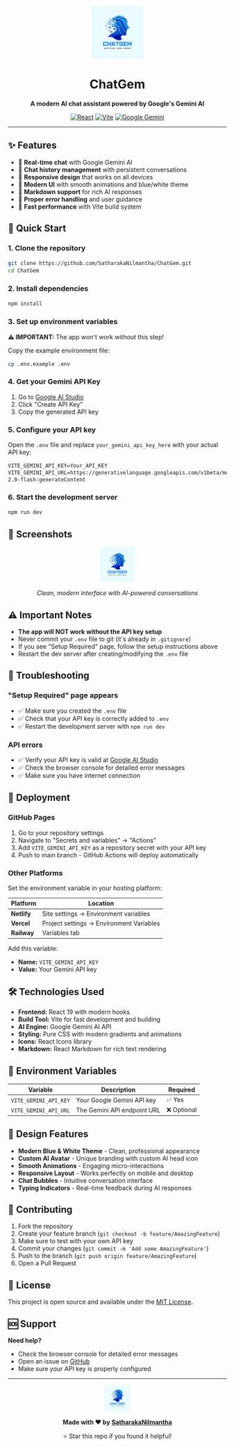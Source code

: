 <div align="center">
  <img src="src/Images/Human Tech (1).png" alt="ChatGem AI" width="120" height="120">
  
  # ChatGem
  
  **A modern AI chat assistant powered by Google's Gemini AI**
  
  [![React](https://img.shields.io/badge/React-19.1.0-61DAFB?style=flat-square&logo=react)](https://reactjs.org/)
  [![Vite](https://img.shields.io/badge/Vite-7.0.0-646CFF?style=flat-square&logo=vite)](https://vitejs.dev/)
  [![Google Gemini](https://img.shields.io/badge/Google-Gemini%20AI-4285F4?style=flat-square&logo=google)](https://ai.google.dev/)
  
  ---
</div>

## ✨ Features

- 🤖 **Real-time chat** with Google Gemini AI
- 💬 **Chat history management** with persistent conversations
- 📱 **Responsive design** that works on all devices
- 🎨 **Modern UI** with smooth animations and blue/white theme
- 📝 **Markdown support** for rich AI responses
- 🔧 **Proper error handling** and user guidance
- 🚀 **Fast performance** with Vite build system

## 🚀 Quick Start

### 1. Clone the repository
```bash
git clone https://github.com/SatharakaNilmantha/ChatGem.git
cd ChatGem
```

### 2. Install dependencies
```bash
npm install
```

### 3. Set up environment variables
**⚠️ IMPORTANT:** The app won't work without this step!

Copy the example environment file:
```bash
cp .env.example .env
```

### 4. Get your Gemini API Key
1. Go to [Google AI Studio](https://makersuite.google.com/app/apikey)
2. Click "Create API Key"
3. Copy the generated API key

### 5. Configure your API key
Open the `.env` file and replace `your_gemini_api_key_here` with your actual API key:

```env
VITE_GEMINI_API_KEY=Your_API_KEY
VITE_GEMINI_API_URL=https://generativelanguage.googleapis.com/v1beta/models/gemini-2.0-flash:generateContent
```

### 6. Start the development server
```bash
npm run dev
```

## 📸 Screenshots

<div align="center">
  <img src="src/Images/Human Tech (1).png" alt="ChatGem Interface" width="80">
  <p><em>Clean, modern interface with AI-powered conversations</em></p>
</div>

## ⚠️ Important Notes

- **The app will NOT work without the API key setup**
- Never commit your `.env` file to git (it's already in `.gitignore`)
- If you see "Setup Required" page, follow the setup instructions above
- Restart the dev server after creating/modifying the `.env` file

## 🔧 Troubleshooting

### "Setup Required" page appears
- ✅ Make sure you created the `.env` file
- ✅ Check that your API key is correctly added to `.env`
- ✅ Restart the development server with `npm run dev`

### API errors
- ✅ Verify your API key is valid at [Google AI Studio](https://makersuite.google.com/app/apikey)
- ✅ Check the browser console for detailed error messages
- ✅ Make sure you have internet connection

## 🚀 Deployment

### GitHub Pages
1. Go to your repository settings
2. Navigate to "Secrets and variables" → "Actions"
3. Add `VITE_GEMINI_API_KEY` as a repository secret with your API key
4. Push to main branch - GitHub Actions will deploy automatically

### Other Platforms
Set the environment variable in your hosting platform:

| Platform | Location |
|----------|----------|
| **Netlify** | Site settings → Environment variables |
| **Vercel** | Project settings → Environment Variables |
| **Railway** | Variables tab |

Add this variable:
- **Name:** `VITE_GEMINI_API_KEY`
- **Value:** Your Gemini API key

## 🛠️ Technologies Used

- **Frontend:** React 19 with modern hooks
- **Build Tool:** Vite for fast development and building
- **AI Engine:** Google Gemini AI API
- **Styling:** Pure CSS with modern gradients and animations
- **Icons:** React Icons library
- **Markdown:** React Markdown for rich text rendering

## 📝 Environment Variables

| Variable | Description | Required |
|----------|-------------|----------|
| `VITE_GEMINI_API_KEY` | Your Google Gemini API key | ✅ Yes |
| `VITE_GEMINI_API_URL` | The Gemini API endpoint URL | ❌ Optional |

## 🎨 Design Features

- **Modern Blue & White Theme** - Clean, professional appearance
- **Custom AI Avatar** - Unique branding with custom AI head icon
- **Smooth Animations** - Engaging micro-interactions
- **Responsive Layout** - Works perfectly on mobile and desktop
- **Chat Bubbles** - Intuitive conversation interface
- **Typing Indicators** - Real-time feedback during AI responses

## 🤝 Contributing

1. Fork the repository
2. Create your feature branch (`git checkout -b feature/AmazingFeature`)
3. Make sure to test with your own API key
4. Commit your changes (`git commit -m 'Add some AmazingFeature'`)
5. Push to the branch (`git push origin feature/AmazingFeature`)
6. Open a Pull Request

## 📄 License

This project is open source and available under the [MIT License](LICENSE).

## 🆘 Support

**Need help?** 
- Check the browser console for detailed error messages
- Open an issue on [GitHub](https://github.com/SatharakaNilmantha/ChatGem/issues)
- Make sure your API key is properly configured

---

<div align="center">
  <img src="src/Images/Human Tech (1).png" alt="ChatGem AI" width="60">
  
  **Made with ❤️ by [SatharakaNilmantha](https://github.com/SatharakaNilmantha)**
  
  ⭐ Star this repo if you found it helpful!
</div>
